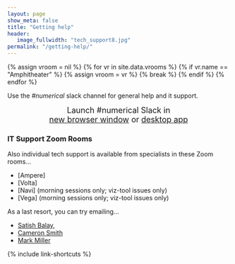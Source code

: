 ```yaml
---
layout: page
show_meta: false
title: "Getting help"
header:
   image_fullwidth: "tech_support8.jpg"
permalink: "/getting-help/"
---
```

{% assign vroom = nil %}
{% for vr in site.data.vrooms %}
  {% if vr.name == "Amphitheater" %}
    {% assign vroom = vr %}
    {% break %}
  {% endif %}
{% endfor %}

Use the *#numerical* slack channel for general help and it support.

<center style="font-size:18px">Launch #numerical Slack in<br><a href="{{vroom.slackweb}}" onclick="window.open(this.href,'newwindow','width=600,height=900'); return false;">new browser window</a> or <a href="{{vroom.slackapp}}">desktop app</a></center>

### IT Support Zoom Rooms
Also individual tech support is available from specialists in these Zoom rooms...

* [Ampere]
* [Volta]
* [Navi] (morning sessions only; viz-tool issues only)
* [Vega] (morning sessions only; viz-tool issues only)

As a last resort, you can try emailing...

* [Satish Balay](<mailto:balay@mcs.anl.gov>),
* [Cameron Smith](<mailto:smithc11@rpi.edu>)
* [Mark Miller](<mailto:miller86@lnl.gov>)

{% include link-shortcuts %}
